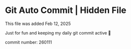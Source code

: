 # Git Auto Commit | Hidden File

This file was added Feb 12, 2025

Just for fun and keeping my daily git commit active 🤪

commit number: 260111
